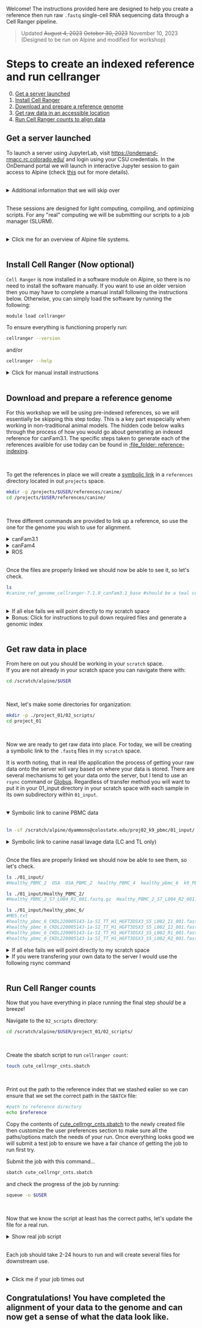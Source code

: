 Welcome! The instructions provided here are designed to help you create a reference then run raw `.fastq` single-cell RNA sequencing data through a Cell Ranger pipeline.

>Updated ~~August 4, 2023~~ ~~October 30, 2023~~ November 10, 2023 (Designed to be run on Alpine and modified for workshop)

# Steps to create an indexed reference and run cellranger
0. [Get a server launched](#get-a-server-launched)
0. [Install Cell Ranger](#install-cell-ranger-now-optional)
0. [Download and prepare a reference genome](#download-and-prepare-a-reference-genome)
0. [Get raw data in an accessible location](#get-raw-data-in-place)
0. [Run Cell Ranger counts to align data](#run-cell-ranger-counts)


## Get a server launched

To launch a server using JupyterLab, visit https://ondemand-rmacc.rc.colorado.edu/ and login using your CSU credentials.
In the OnDemand portal we will launch in interactive Jupyter session to gain access to Alpine (check [this](https://curc.readthedocs.io/en/latest/gateways/OnDemand.html) out for more details).

<br>

<details>
  <summary>Additional information that we will skip over</summary>  

<br>

When you first launch a server you will be placed on a login node. The login node is designed to be landing place to get you onto the server and you should move to a compute/compile node if you plan to do any work. Thus, almost everytime you launch a server you should run the following commands to get off the login node. For today we will not be doing any computational tasks on the node, so we skip over this.

If you spawned a server using JupyterHub, then you can ssh to the node in which your server spawned.  

<br>

If unsure what node you are on, you can check with `squeue -u $USER`.
```sh
#output
#JOBID PARTITION     NAME     USER ST       TIME  NODES NODELIST(REASON)
#3672920  acompile sys/dash dyammons  R      11:49      1 c3cpu-a7-u34-4
```

<br>

The nodelist value associated with the "sys/dash" name is the node that your JupyterHub session is running on and you can move there by running:
```sh
#note: change the node to match the output of your squeue -u $USER command
ssh c3cpu-a7-u34-4
```

</details>

<br>

These sessions are designed for light computing, compiling, and optimizing scripts. For any "real" computing we will be submitting our scripts to a job manager (SLURM).  

<br>

<details>
  <summary>Click me for an overview of Alpine file systems.</summary>  

<br>

```sh
#2GB permanent storage where we start out
/home/$USER/

#250GB permanent storage -- where we will put reference
/projects/$USER/

#10TB temporary storage (deleted every 90 days) -- where raw data goes
/scratch/alpine/$USER/
```

</details>

<br>

## Install Cell Ranger (Now optional)

`Cell Ranger` is now installed in a software module on Alpine, so there is no need to install the software manually. If you want to use an older version then you may have to complete a manual install following the instructions below. Otherwise, you can simply load the software by running the following:
```sh
module load cellranger
```

To ensure everything is functioning properly run:
```sh
cellranger --version
```

and/or

```sh
cellranger --help
```

<details>
  <summary>Click for manual install instructions</summary>

<br>
 
Questions? Check out 10x Genomics cell ranger [installation page](https://support.10xgenomics.com/single-cell-gene-expression/software/pipelines/latest/installation).  
I recommend downloading cellranger in your projects space on the Alpine server. Navigate to your desired location then install cellranger.  
Something like this path should work well: `/projects/$USER/software/`.

If you need a hint to get started here is some code:
```sh
mkdir -p /projects/$USER/software/
cd /projects/$USER/software/
```

<br>

#### Download and unpack cellranger:
Here is a command to download cellranger. 10x frequently updates the link, so if it fails to run, check out the 10x [genomics website](https://support.10xgenomics.com/single-cell-gene-expression/software/downloads/latest) as they may have updated the url.
```sh
wget -O cellranger-6.1.2.tar.gz "https://cf.10xgenomics.com/releases/cell-exp/cellranger-6.1.2.tar.gz?Expires=1639406708&Policy=eyJTdGF0ZW1lbnQiOlt7IlJlc291cmNlIjoiaHR0cHM6Ly9jZi4xMHhnZW5vbWljcy5jb20vcmVsZWFzZXMvY2VsbC1leHAvY2VsbHJhbmdlci02LjEuMi50YXIuZ3oiLCJDb25kaXRpb24iOnsiRGF0ZUxlc3NUaGFuIjp7IkFXUzpFcG9jaFRpbWUiOjE2Mzk0MDY3MDh9fX1dfQ__&Signature=a2fdE-2x1h3umjXTQjwakASZyEpEgGhypuS2aL~0gXxUSfZQhG96g66p5faY-WPKQLqhY10n6HrcWgrxo~Oi6IAJfmgqvVTO8JyJvFc5A7M3Mn9~zafNk7OuWOX~gjj-Zqf77RYec1KpjpxBVFQATzCLIXMjn~OVb7Hr~Hwih-74JF9C5jteDwsIB0vkBpiOBOWlsHbb02DkTfpDVcT9d5X9cWYg3rkJRCHqifaJdjpb~wTnrVrwC2e0iS0~G4Qp8anTHB4Tc-RdniMPy8VSGdv4shcUdZGkXOgncXvg8ql1qitz-gJhm3bNrd9xZ6pAgmt~M4623JJE73CiKSDmGA__&Key-Pair-Id=APKAI7S6A5RYOXBWRPDA"
```

<br>

Unpack the tar ball after it finishes downloading.
``` sh
tar -xzvf cellranger*tar.gz
```

<br>

#### Test that you have access to cellranger (be sure to check version number matches with version installed):
```sh
export PATH=/projects/$USER/software/cellranger-6.1.2:$PATH
cellranger
```
If you see a help dialog in your terminal then all should be good. Refer to the 10x website if you would like to do further testing.

To ensure you have access to cellranger when computing, there is an "export" command in each bash script. The path should be correct, but double check to make sure the path is correct.
</details>

<br>

## Download and prepare a reference genome

For this workshop we will be using pre-indexed references, so we will essentially be skipping this step today. This is a key part esspecially when working in non-traditional animal models. The hidden code below walks through the process of how you would go about generating an indexed reference for canFam3.1. The specific steps taken to generate each of the references avalible for use today can be found in [:file\_folder: reference-indexing](/data-processing/reference-indexing).

<br>

To get the references in place we will create a [symbolic link](https://linuxize.com/post/how-to-create-symbolic-links-in-linux-using-the-ln-command/) in a `references` directory located in out `projects` space.

```sh
mkdir -p /projects/$USER/references/canine/
cd /projects/$USER/references/canine/
```

<br>

Three different commands are provided to link up a reference, so use the one for the genome you wish to use for alignment.

<details>
	<summary>canFam3.1</summary>
	
```sh
ln -sf /scratch/alpine/dyammons@colostate.edu/scRNA_references/canine/canFam31/canine_ref_genome_cellranger-7.1.0_canFam3.1_base/ canine_ref_genome_cellranger-7.1.0_canFam3.1_base
reference=/projects/$USER/references/canine/canine_ref_genome_cellranger-7.1.0_canFam3.1_base
```

</details>


<details>
  <summary>canFam4</summary>
	
```sh
ln -sf /scratch/alpine/dyammons@colostate.edu/scRNA_references/canine/gsd/canine_ref_genome_cellranger_7_1_0_gsd_UU_Cfam_GSD_1_0_110_base/ canine_ref_genome_cellranger_7_1_0_gsd_UU_Cfam_GSD_1_0_110_base
reference=/projects/$USER/references/canine/canine_ref_genome_cellranger_7_1_0_gsd_UU_Cfam_GSD_1_0_110_base
```

</details>

<details>
  <summary>ROS</summary>

```sh
ln -sf /scratch/alpine/dyammons@colostate.edu/scRNA_references/canine/ros/canine_ref_genome_cellranger_7_1_0_ROS_Cfam_1_0_110_base/ canine_ref_genome_cellranger_7_1_0_ROS_Cfam_1_0_110_base
reference=/projects/$USER/references/canine/canine_ref_genome_cellranger_7_1_0_ROS_Cfam_1_0_110_base
```

</details>

<br>

Once the files are properly linked we should now be able to see it, so let's check.
```sh
ls
#canine_ref_genome_cellranger-7.1.0_canFam3.1_base #should be a teal color
```

<br>

<details>
  <summary>If all else fails we will point directly to my scratch space</summary>

CanFam4
```sh
reference=/scratch/alpine/dyammons@colostate.edu/scRNA_references/canine/gsd/canine_ref_genome_cellranger_7_1_0_gsd_UU_Cfam_GSD_1_0_110_base/
```

CanFam3.1
```sh
reference=/scratch/alpine/dyammons@colostate.edu/scRNA_references/canine/canFam31/canine_ref_genome_cellranger-7.1.0_canFam3.1_base/
```

ROS
```sh
#add
```

</details>


<details>
  <summary>Bonus: Click for instructions to pull down required files and generate a genomic index</summary>

<br>

Navigate to your references directory with `cd /projects/$USER/references/canine/`. Then use the command below to pull down the canine genome. If you are interested in a different genome you can pull down any genome using a similar command, you just need to modify the path according to the ensembl ftp webpage.

Note: when navigating the ensembl ftp website the ftp url will likely lack the word “ensembl” – be sure to add it before “pub” (added to cmd below)  

<br>

Download the reference files from ensembl:
```sh
#don't forget the "." at the end of the command!
rsync -avzP rsync://ftp.ensembl.org/ensembl/pub/release-104/fasta/canis_lupus_familiaris/dna/*.dna.toplevel*.fa.gz .
```
Questions? Here is a link to the [ensembl ftp help page](http://ensembl.org/info/data/ftp/rsync.html).

<br>

Ensure files came down correctly:
Whenever you retrieve data from an outside source it is always a good idea to check that the data was not altered during transfer.

The way to do this is to check the hash, a 128-bit value that is unique to each file. The value on the ensembl ftp site should be in a file called CHECKSUM, so we will retrevie this file then cross reference the hash with the value of the downloaded file. If a file was altered in any way the hash will change, making it so you can confirm that your files came through uncorrupted. The following code walks you through the process. NOTE: Ensembl uses unix `sum` command, not `md5sum` to calculate the hash, so you have to do the same to verify the file did not get corrupted in transit.
```sh
rsync -avzP rsync://ftp.ensembl.org/ensembl/pub/release-104/fasta/canis_lupus_familiaris/dna/CHECKSUMS .

grep ".dna.toplevel" CHECKSUMS
# output: $ 32065 708687 Canis_lupus_familiaris.CanFam3.1.dna.toplevel.fa.gz

sum *.dna.toplevel*.fa.gz
# output: $ 32065 708687
```
Since this is only one file you can visually inspect to make sure the numbers match from both outputs.  
If they do not match you should delete the file you initially pulled down and re-download the file, as something likely went wrong!

<br>

Unzip the genome file:
```sh		
gunzip *.dna.toplevel*.fa.gz
```

<br>

#### Download and prepare the GTF files:
Explore the [ensembl ftp website](https://uswest.ensembl.org/info/data/ftp/index.html) to find the annotation (GTF) file you need.  

Download the GTF from ensembl:
```sh
rsync -avzP rsync://ftp.ensembl.org/ensembl/pub/release-104/gtf/canis_lupus_familiaris/*  .
```

<br>

Check sums to ensure they were not corrupted in transit:
```sh
grep "Canis_lupus_familiaris.CanFam3.1.104.gtf.gz" CHECKSUMS
# output: $ 61947 17598 Canis_lupus_familiaris.CanFam3.1.104.gtf.gz

sum Canis_lupus_familiaris.CanFam3.1.104.gtf.gz
# output: 61947 17598
```

<br>

Unzip the GTF file:
```sh
gunzip Canis_lupus_familiaris.CanFam3.1.104.gtf.gz
# rm *.gtf.gz #uncomment and run if you want to remove unnecessary files
```

<br>

#### Filter the GTF file with cellranger mkgtf:
Create a bash script called “mkgtf.sh” in your `/projects/references/canine/` directory:
```sh
touch mkgtf.sh
```
Then copy over the contents of the [mkgtf.sh script](./mkgtf.sh).

If using a Jupyterhub portal then you can use the file navigator panel to locate and open the file. Alternatively you can edit the file using the command `nano mkgtf.sh`. Note: the Jupyterhub text editor is more user friendly.

<br>

The goal of this step is to remove unwanted annotations to make subsequent steps easier in terms of file size. The script provided will keep all `protein coding` annoations as well as a few other important annotations, such as `immunoglobulin genes`. The mininium recommended filter is to select all `protein coding` annotations, the inclusion of additional annotations is optional. At this point, if there are any additional annotations that are not included in the annotation file, you can `cat` them to include them in the alignment process.  

To check what biotypes are present in the gtf file you can run:
```sh
grep -oP 'gene_biotype \K\S+' *.gtf | cut -d"\"" -f2 | sort -u

###output:
#IG_C_gene
#IG_V_gene
#TR_C_gene
#TR_J_gene
#TR_V_gene
#protein_coding
```

If it turns out all the biotypes are ones that you want included (as is the case above) then this step really isn't necessary, but no harm in running it either.

<br>

Once you have the mkgtf.sh bash script run it with the following command:
```sh
bash mkgtf.sh > mkgtf.log 2>&1 &
```
For reference, the `&` on end of the command makes it so the script runs in the background; check progress with cmd: `jobs -l` (that’s a lowercase L)
		
The output should be a filtered gtf file: `*_FILTERED.gtf`. 

<br>

### Convert the gtf file and genome to Cell Ranger reference file

Create the sbatch script in your /projects/references/canine/ directory:
```sh
touch cute_cellrngr_mkref.sbatch
```
Copy the contents of [cute_cellrngr_mkref.sbatch](./cute_cellrngr_mkref.sbatch) to the newly created file then customize it to ensure all the paths/options match the needs of your run.

<br>

Once the files are in place submit a SLURM job using the following command: 
```sh
sbatch cute_cellrngr_mkref.sbatch
```	
Should be completed in under 1 hour.

<br>

You can check progress with this cmd: 
```sh
squeue -u $USER
```
A few notes on cellranger mkref:  
First, here is a link to the [10x mkref documentation](https://support.10xgenomics.com/single-cell-gene-expression/software/pipelines/latest/advanced/references) I recommend looking it over to ensure you understand the process.  

Second, gtf annotation files contain a fair amount of information in them, but the default settings in cellranger will only look for annotations associated with the feature type of `exon` and ignore all others. In the context of the 10x platform and short read sequencing it is imporant to note there is a strong 3' bias in read mapping, so you may find that you want to include reads that map to `three_prime_utr` (3' untranslated regions). It is possible to modify the gtf file to convert all `three_prime_utr` data points to `exon`, however my brief testing has revealed this has a profoundly negative impact on the alignment quality.

Third, there are a few tool kits that will extend annoations in the 3' direction to increase alignment. The tool I have used is [End Sequencing Analysis Toolkit](https://genome.cshlp.org/content/26/10/1397.full.html) (ESAT), but I am not a huge fan of this tool and I do not think this step is necessary.  

If you're curious about how strong the 3' bias is, I recommend looking at metagene plots ([code provided](https://github.com/dyammons/K9-PBMC-scRNAseq/blob/main/analysisCode/metaGenePlot.md), but the code is underdeveloped/abandoned) to determine how many reads are affected by short 3' utr annotations. From there you can decide if you want to take additional steps to handle the 3' bias.

#### You should have a reference when the job finishes!

</details>

<br>

## Get raw data in place
From here on out you should be working in your `scratch` space.  
If you are not already in your scratch space you can navigate there with:
```sh
cd /scratch/alpine/$USER
```

<br>

Next, let's make some directories for organization:
```sh
mkdir -p ./project_01/02_scripts/
cd project_01
```

<br>

Now we are ready to get raw data into place. For today, we will be creating a symbolic link to the `.fastq` files in my `scratch` space.

It is worth noting, that in real life application the process of getting your raw data onto the server will vary based on where your data is stored. There are several mechanisms to get your data onto the server, but I tend to use an `rsync` command or [Globus](https://app.globus.org/file-manager). Regardless of transfer method you will want to put it in your 01_input directory in your scratch space with each sample in its own subdirectory within `01_input`.

<br>

<details open>
  <summary>Symbolic link to canine PBMC data</summary>

<br>

```sh
ln -sf /scratch/alpine/dyammons@colostate.edu/proj02_k9_pbmc/01_input/ 01_input
```

</details>


<details>
  <summary>Symbolic link to canine nasal lavage data (LC and TL only)</summary>

<br>

```sh
ln -sf /scratch/alpine/dyammons@colostate.edu/proj04_k9_nasal/01_input/ 01_input
```

</details>

<br>

Once the files are properly linked we should now be able to see them, so let's check.
```sh
ls ./01_input/
#Healthy_PBMC_2  OSA  OSA_PBMC_2  healthy_PBMC_4  healthy_pbmc_6  k9_PBMC_Healthy_3  k9_PBMC_OSA_3

ls ./01_input/Healthy_PBMC_2/
#Healthy_PBMC_2_S7_L004_R1_001.fastq.gz  Healthy_PBMC_2_S7_L004_R2_001.fastq.gz

ls ./01_input/healthy_pbmc_6/
#MD5.txt
#healthy_pbmc_6_CKDL220005143-1a-SI_TT_H1_HGFT3DSX3_S5_L002_I1_001.fastq.gz
#healthy_pbmc_6_CKDL220005143-1a-SI_TT_H1_HGFT3DSX3_S5_L002_I2_001.fastq.gz
#healthy_pbmc_6_CKDL220005143-1a-SI_TT_H1_HGFT3DSX3_S5_L002_R1_001.fastq.gz
#healthy_pbmc_6_CKDL220005143-1a-SI_TT_H1_HGFT3DSX3_S5_L002_R2_001.fastq.gz
```

<details>
  <summary>If all else fails we will point directly to my scratch space</summary>

Canine PBMC
```sh
input_dir=/scratch/alpine/dyammons@colostate.edu/proj02_k9_pbmc/01_input/
```

Canine nasal lavage
```sh
input_dir=/scratch/alpine/dyammons@colostate.edu/proj04_k9_nasal/01_input/
```
</details>

<details>
  <summary>If you were transfering your own data to the server I would use the following rsync command</summary>

 <br>
 
Useful command to move (pull or push) data:
```sh
rsync -avzP -e 'ssh -p 22' <source path> <user name with "\" before the "@">@login.rc.colorado.edu:/scratch/alpine/<user name>/project_01/01_input/

#example where I am moving a .sif file onto my scratch space
#rsync -auzP -e 'ssh -p 22' dyammons_r-env_r.sif dyammons\@colostate.edu@login.rc.colorado.edu:/scratch/alpine/dyammons@colostate.edu
```

The above command will send all the files in the directory you are located in on a local terminal to the server, so just navigate to the directory containing your `.fastq` files then run the command. 

Again, if you do not want to use an `rsync` command I highly recommend using [Globus](https://app.globus.org/file-manager). Globus is a much better option than FileZilla as Globus will check file hashes and repeatedly try if transfer initially fails - this is not the case with FileZilla.

</details>

<br>

## Run Cell Ranger counts
Now that you have everything in place running the final step _should_ be a breeze!

Navigate to the `02_scripts` directory:
```sh
cd /scratch/alpine/$USER/project_01/02_scripts/
```

<br>

Create the sbatch script to run `cellranger count`:
```sh
touch cute_cellrngr_cnts.sbatch
```

<br> 

Print out the path to the reference index that we stashed ealier so we can ensure that we set the correct path in the `SBATCH` file:
```sh
#path to reference directory
echo $reference
```

Copy the contents of [cute_cellrngr_cnts.sbatch](./cute_cellrngr_cnts.sbatch) to the newly created file then customize the user preferences section to make sure all the paths/options match the needs of your run. Once everything looks good we will submit a test job to ensure we have a fair chance of getting the job to run first try.

Submit the job with this command...
```sh
sbatch cute_cellrngr_cnts.sbatch
```

and check the progress of the job by running:
```sh
squeue -u $USER
```

<br> 

Now that we know the script at least has the correct paths, let's update the file for a real run.

<details>
  <summary>Show real job script</summary>

Here is the script we will be using for the run. Carefully copy over the contents that are missing from the test `.sbatch` file.
```sh
#!/usr/bin/env bash

#SBATCH --job-name=cellrngr_cnt
#SBATCH --ntasks=24       # modify this number to reflect how many cores you want to use (up to 64)
#SBATCH --nodes=1         # this script is designed to run on one node
#SBATCH --time=06:00:00   # set time; default = 4 hours

#SBATCH --partition=amilan  # modify this to reflect which queue you want to use. Either 'amilan' or 'atesting'
#SBATCH --qos=normal      # modify this to reflect which queue you want to use. Options are 'normal' and 'testing'

#SBATCH --mail-type=END   # Keep these two lines of code if you want an e-mail sent to you when it is complete.
#SBATCH --mail-user=dyammons@colostate.edu ### change to your email ###

#SBATCH --output=cellrngr_cnt_%A_%a.log  #modify as desired - will output a log file where the "%A" inserts the job ID number and the %a

#SBATCH --array=0-7 #set this to 0-(# of samples - 1), so the example is for 8 samples -- if you are only running 1 sample, then you can set it to 0-0



##### USER SETTINGS #####

#specify path to reference
ref_pwd=/projects/dyammons@colostate.edu/references/canine/canine_ref_genome_cellranger_7_1_0_ROS_Cfam_1_0_110_base


#specify sample names to run
samples=$(ls -lh ../01_input/ | grep "^d" | awk '{print $9}')
declare -a StringArray=($samples)

#if you have extra dirs or only want to run select samples, then store the sample names in the StringArray variable
#declare -a StringArray=("sample1" "sample2" "sample3")

##### END SETTINGS #####


##### SET ENV #####

### Load cellranger
module purge
module load cellranger
cellranger --version


##### BEGIN CODE #####

### Excute cellranger count
sampleName=$(ls ../01_input/${StringArray[${SLURM_ARRAY_TASK_ID}]}/ | grep "fastq.gz" | head -n1 | awk -F "_S" '{print $1}')

cmd1="cellranger count --id=${StringArray[${SLURM_ARRAY_TASK_ID}]} \
                       --fastqs=../01_input/${StringArray[${SLURM_ARRAY_TASK_ID}]}/ \
                       --sample=${sampleName} \
                       --transcriptome=${ref_pwd} \
                       --expect-cells=5000" ### MODIFY as needed
echo $cmd1
echo -e "\t$ ${cmd1}"
time eval $cmd1

##### END CODE #####
```

</details>

<br> 

Each job should take 2-24 hours to run and will create several files for downstream use.

<br>

<details>
  <summary>Click me if your job times out</summary>

If you do not request enough time for the job (default for the code we are using is 6 hours) you can fairly easily resume the run. All you have to do is go into the `cellranger count` output folder for the sample that did not finish and delete the `_lock` file.

Once that file is deleted you will be able to resume the run. Before submitting the job again you will want to change the `StringArray` variable to store the sample(s) that need to be resumed.  
(NOTE the changes in `#` useage in the code block below)
```sh
##### Load in sample names to run #####
#samples=$(ls -lh ../01_input/ | grep "^d" | awk '{print $9}')
#declare -a StringArray=($samples)

#if you have extra dirs or only want to run select samples, then store the sample names in the StringArray variable
declare -a StringArray=("sample1" "sample2" "sample3") #replace with sample names
```

You also will have to change the `SBATCH` directive `array` to match the number of sample you are running.
```sh
#if three need to be be resumed you would change as follows
#SBATCH --array=0-2
```

Make the above changes to the `.sbatch` file, then resume the run with `sbatch cute_cellrngr_cnts.sbatch`.

</details>

## Congratulations! You have completed the alignment of your data to the genome and can now get a sense of what the data look like.
